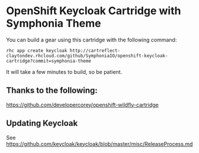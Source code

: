 # OpenShift Keycloak Cartridge with Symphonia Theme

You can build a gear using this cartridge with the following command:

	rhc app create keycloak http://cartreflect-claytondev.rhcloud.com/github/SymphoniaIO/openshift-keycloak-cartridge?commit=symphonia-theme
	
It will take a few minutes to build, so be patient.

## Thanks to the following:

https://github.com/developercorey/openshift-wildfly-cartridge

## Updating Keycloak

See https://github.com/keycloak/keycloak/blob/master/misc/ReleaseProcess.md
